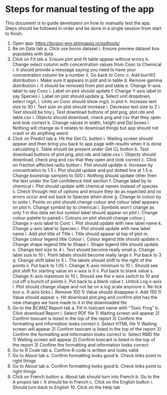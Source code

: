 # Steps for manual testing of the app

This document is to guide developers on how to manually test the app.
Steps should be followed in order and be done in a single session from start to finish.

1. Open app: https://bcgov-env.shinyapps.io/ssdtools/
2. Be on Data tab
	a. Click use boron dataset 
		i. Ensure preview dataset box populates with data
3. Click on Fit tab
	a. Ensure plot and fit table appear without errors
	b. Change select column with concentration values from Conc to Chemical
		i. It should provide a message saying you need to have your concentration column be a number 
		ii. Go back to Conc
	c. Add burrlll3 distribution
		i. Make sure it appears in plot and in table
	d. Remove gamma distribution 
		i. It should be removed from plot and table
	e. Change X-axis label to say Conc
		i. Label on plot should update
	f. Change Y-axis label to say Species 
		i. Label on plot should update
	g. Select unit dropdown, select mg/L
		i. Units on Conc should show mg/L in plot
	h. Increase text size to 30
		i. Text size on plot should increase
	i. Decrease text size to 2
		i. Text should be tiny 
	j. Test download buttons of plot.png, plot.rds and table.csv
		i. Objects should download, check png and csv that they open and look correct 
	k. Change values in width, height and Dpi boxes
		i. Nothing will change as it relates to download things but app should not crash or do anything weird 
4. Click on Predict tab
	a. Hit the Get CL button 
		i. Waiting screen should appear and then bring you back to app page with results when it is done calculating 
		ii. Table should be present under Get CL button 
	b. Test download buttons of plot.png, plot.rds and table.csv 
		i. Objects should download, check png and csv that they open and look correct 
	c. Click on fraction affected radio button
		i. Plot should update
	d. Increase by concentration to 1.5
		i. Plot should update and put dotted line at 1.5
	e. Change bootstrap samples to 500
		i. Nothing should update other then the text under the Get confidence limit section
	f. Change label by to chemical 
		i. Plot should update with chemical names instead of species 
		ii. Check through rest of options and ensure they do as expected and no errors occur and out back to Species when done 
	g. Change to colour by to units
		i. Points on plot should change colour and colour label appears on plot
	h. Change symbol by to chemical
		i. Symbols won't change as only 1 in this data set but symbol label should appear on plot
	i. Change colour palette to paired 
		i. Colours on plot should change colour
	j. Change x-axis label to Conc
		i. Plot should update with new label name
	k. Change y-axis label to Species 
		i. Plot should update with new label name 
	l. Add plot title of Title 
		i. Title should appear at top of plot
	m. Change colour legend title Colour
		i. Colour legend title should update
	n. Change shape legend title to Shape
		i. Shape legend title should update  
	o. Change text size to 4
		i. Text should become really small 
	p. Change label size to 10
		i. Point labels should become really large 
		ii. Put back to 3
	q. Change shift label to 5
		i. The labels should shift to the right of the points
		ii. Put back to 1.05
	r. Change X-axis minimum to 10
		i. Should see plot shift for starting value on x-axis is 0
		ii. Put back to blank value
	s. Change X-axis maximum to 10
		i. Should see the x-axis switch to 10 and cut off a bunch of points
		ii. Put back to a blank value
	t. Untick Log x-axis
		i. Plot should change shape and not be on a log scale anymore
		ii. Re-tick box
	u. X-axis ticks
		i. Remove 100
			1) Value should disappear
		ii. Add 150
			1) Value should appear
	v. Hit download plot.png and confirm plot has the new changes we have made to it in the downloaded file
5. Go to the BCANZ Report tab
	a. Fill in toxicant name with "Toxic Frog"
	b. Click download Report
		i. Select PDF file
			1) Waiting screen will appear
			2) Confirm toxicant is listed in the top of the report
			3) Confirm the formatting and information looks correct
		ii. Select HTML file
			1) Waiting screen will appear
			2) Confirm toxicant is listed in the top of the report
			3) Confirm the formatting and information looks correct
		iii. Select RMD file
			1) Waiting screen will appear 
			2) Confirm toxicant is listed in the top of the report
			3) Confirm the formatting and information looks correct
6. Go to R Code tab
	a. Confirm R code is written and looks valid
7. Go to About tab
	a. Confirm formatting looks good
	b. Check links point to right things 
8. Go to About tab
	a. Confirm formatting looks good
	b. Check links point to right things 
9. Click on French button
	a. About tab should turn into French
	b. Go to the A propos tab 
		i. It should be in French
	c. Click on the English button
		i. Should turn back to English 
	10. Click on the Help tab